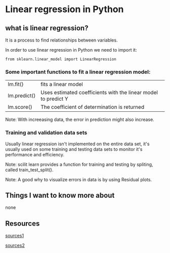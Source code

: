 

# Linear regression in Python

 ## what is linear regression? 

 It is a process to find relationships between variables.

In order to use linear regression in Python we need to import it:

    from sklearn.linear_model import LinearRegression

### Some important functions to fit a linear regression model:

|||
|--------|-------------------|
|lm.fit()|fits a linear model|
|lm.predict()|Uses estimated coefficients with the linear model to predict Y|
|lm.score()|The coefficient of determination is returned|

Note: With increeasing data, the error in prediction might also increase.

### Training and validation data sets

Usually linear regression isn't implemented on the entire data set, it's usually used on some training and testing data sets to monitor it's performance and efficiency.

Note: scilit learn provides a function for training and testing by spliting, called train_test_split().

Note: A good why to visualize errors in data is by using Residual plots.

## Things I want to know more about

 none
## Resources

[sources1](https://realpython.com/linear-regression-in-python/)

[sources2](https://towardsdatascience.com/train-test-split-and-cross-validation-in-python-80b61beca4b6)

